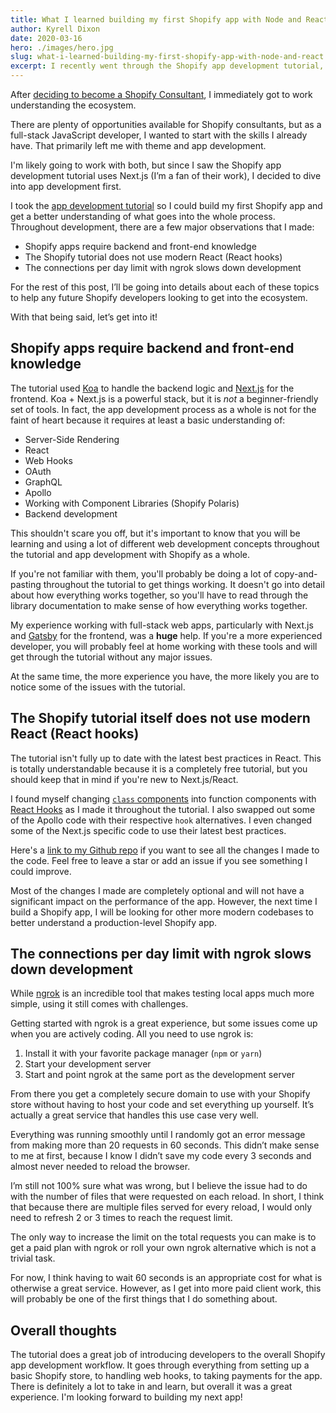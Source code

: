 ```yaml
---
title: What I learned building my first Shopify app with Node and React
author: Kyrell Dixon
date: 2020-03-16
hero: ./images/hero.jpg
slug: what-i-learned-building-my-first-shopify-app-with-node-and-react
excerpt: I recently went through the Shopify app development tutorial, and it wasn't perfect. However, I did learn a lot.
---
```

 
After [deciding to become a Shopify Consultant](https://www.kyrelldixon.com/blog/why-i-decided-to-become-a-shopify-consultant#i-can-create-more-practical-projects), I immediately got to work understanding the ecosystem.

There are plenty of opportunities available for Shopify consultants, but as a full-stack JavaScript developer, I wanted to start with the skills I already have. That primarily left me with theme and app development.

I'm likely going to work with both, but since I saw the Shopify app development tutorial uses Next.js (I’m a fan of their work), I decided to dive into app development first.

I took the [app development tutorial](https://shopify.dev/tutorials/build-a-shopify-app-with-node-and-react) so I could build my first Shopify app and get a better understanding of what goes into the whole process. Throughout development, there are a few major observations that I made:

- Shopify apps require backend and front-end knowledge
- The Shopify tutorial does not use modern React (React hooks)
- The connections per day limit with ngrok slows down development

For the rest of this post, I’ll be going into details about each of these topics to help any future Shopify developers looking to get into the ecosystem.

With that being said, let’s get into it!

## Shopify apps require backend and front-end knowledge

The tutorial used [Koa](https://koajs.com/) to handle the backend logic and [Next.js](https://nextjs.org/) for the frontend. Koa + Next.js is a powerful stack, but it is *not* a beginner-friendly set of tools. In fact, the app development process as a whole is not for the faint of heart because it requires at least a basic understanding of:

- Server-Side Rendering
- React
- Web Hooks
- OAuth
- GraphQL
- Apollo
- Working with Component Libraries (Shopify Polaris)
- Backend development

This shouldn't scare you off, but it's important to know that you will be learning and using a lot of different web development concepts throughout the tutorial and app development with Shopify as a whole.

If you're not familiar with them, you'll probably be doing a lot of copy-and-pasting throughout the tutorial to get things working. It doesn't go into detail about how everything works together, so you'll have to read through the library documentation to make sense of how everything works together.

My experience working with full-stack web apps, particularly with Next.js and [Gatsby](https://www.gatsbyjs.org/) for the frontend, was a **huge** help. If you're a more experienced developer, you will probably feel at home working with these tools and will get through the tutorial without any major issues.

At the same time, the more experience you have, the more likely you are to notice some of the issues with the tutorial.

## The Shopify tutorial itself does not use modern React (React hooks)

The tutorial isn't fully up to date with the latest best practices in React. This is totally understandable because it is a completely free tutorial, but you should keep that in mind if you're new to Next.js/React.

I found myself changing [`class` components](https://reactjs.org/docs/react-component.html) into function components with [React Hooks](https://reactjs.org/docs/hooks-intro.html) as I made it throughout the tutorial. I also swapped out some of the Apollo code with their respective `hook` alternatives. I even changed some of the Next.js specific code to use their latest best practices.

Here's a [link to my Github repo](https://github.com/kyrelldixon/shopify-demo-app-hooks) if you want to see all the changes I made to the code. Feel free to leave a star or add an issue if you see something I could improve.

Most of the changes I made are completely optional and will not have a significant impact on the performance of the app. However, the next time I build a Shopify app, I will be looking for other more modern codebases to better understand a production-level Shopify app.

## The connections per day limit with ngrok slows down development

While [ngrok](https://ngrok.com/) is an incredible tool that makes testing local apps much more simple, using it still comes with challenges.

Getting started with ngrok is a great experience, but some issues come up when you are actively coding. All you need to use ngrok is:

1. Install it with your favorite package manager (`npm` or `yarn`)
2. Start your development server
3. Start and point ngrok at the same port as the development server

From there you get a completely secure domain to use with your Shopify store without having to host your code and set everything up yourself. It’s actually a great service that handles this use case very well.

Everything was running smoothly until I randomly got an error message from making more than 20 requests in 60 seconds. This didn’t make sense to me at first, because I know I didn’t save my code every 3 seconds and almost never needed to reload the browser.

I’m still not 100% sure what was wrong, but I believe the issue had to do with the number of files that were requested on each reload. In short, I think that because there are multiple files served for every reload, I would only need to refresh 2 or 3 times to reach the request limit.

The only way to increase the limit on the total requests you can make is to get a paid plan with ngrok or roll your own ngrok alternative which is not a trivial task.

For now, I think having to wait 60 seconds is an appropriate cost for what is otherwise a great service. However, as I get into more paid client work, this will probably be one of the first things that I do something about.

## Overall thoughts

The tutorial does a great job of introducing developers to the overall Shopify app development workflow. It goes through everything from setting up a basic Shopify store, to handling web hooks, to taking payments for the app. There is definitely a lot to take in and learn, but overall it was a great experience. I'm looking forward to building my next app!
